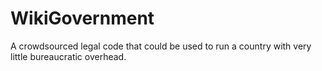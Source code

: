 # WikiGovernment
A crowdsourced legal code that could be used to run a country with very little bureaucratic overhead.
